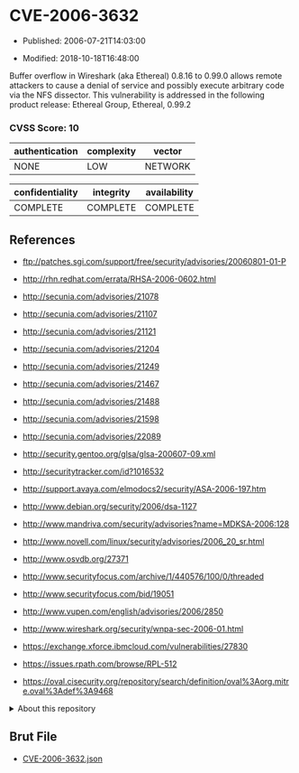 # CVE-2006-3632

- Published: 2006-07-21T14:03:00

- Modified: 2018-10-18T16:48:00

Buffer overflow in Wireshark (aka Ethereal) 0.8.16 to 0.99.0 allows remote attackers to cause a denial of service and possibly execute arbitrary code via the NFS dissector. This vulnerability is addressed in the following product release:
Ethereal Group, Ethereal, 0.99.2

### CVSS Score: **10**

| authentication | complexity | vector |
| --- | --- | --- |
| NONE | LOW | NETWORK |

| confidentiality | integrity | availability |
| --- | --- | --- |
| COMPLETE | COMPLETE | COMPLETE |

## References

* ftp://patches.sgi.com/support/free/security/advisories/20060801-01-P

* http://rhn.redhat.com/errata/RHSA-2006-0602.html

* http://secunia.com/advisories/21078

* http://secunia.com/advisories/21107

* http://secunia.com/advisories/21121

* http://secunia.com/advisories/21204

* http://secunia.com/advisories/21249

* http://secunia.com/advisories/21467

* http://secunia.com/advisories/21488

* http://secunia.com/advisories/21598

* http://secunia.com/advisories/22089

* http://security.gentoo.org/glsa/glsa-200607-09.xml

* http://securitytracker.com/id?1016532

* http://support.avaya.com/elmodocs2/security/ASA-2006-197.htm

* http://www.debian.org/security/2006/dsa-1127

* http://www.mandriva.com/security/advisories?name=MDKSA-2006:128

* http://www.novell.com/linux/security/advisories/2006_20_sr.html

* http://www.osvdb.org/27371

* http://www.securityfocus.com/archive/1/440576/100/0/threaded

* http://www.securityfocus.com/bid/19051

* http://www.vupen.com/english/advisories/2006/2850

* http://www.wireshark.org/security/wnpa-sec-2006-01.html

* https://exchange.xforce.ibmcloud.com/vulnerabilities/27830

* https://issues.rpath.com/browse/RPL-512

* https://oval.cisecurity.org/repository/search/definition/oval%3Aorg.mitre.oval%3Adef%3A9468

<details>
<summary>About this repository</summary> 

  This repository is part of the project [Live Hack CVE](https://github.com/Live-Hack-CVE). Main website can be found [www.live-hack.org](https://www.live-hack.org) 
  
  Made by [Sn0wAlice](https://github.com/Sn0wAlice) for the people that care about security and need to have a feed of the latest CVEs. Hope you enjoy it, don't forget to star the repo and follow me on [Twitter](https://twitter.com/Sn0wAlice) and [Github](https://github.com/Sn0wAlice). And that is my [personnal website](https://www.alice-snow.me/)

  - [Home Page](https://github.com/Live-Hack-CVE)
  - [Framework](https://github.com/Live-Hack-CVE/cve-framework)
  - [CVE database](https://github.com/Live-Hack-CVE/full_database)
  - [Changelog](https://github.com/Live-Hack-CVE/Changelog)
</details>

## Brut File

* [CVE-2006-3632.json](https://raw.githubusercontent.com/Live-Hack-CVE/full_database/main/cves/2006/CVE-2006-3632.json)

